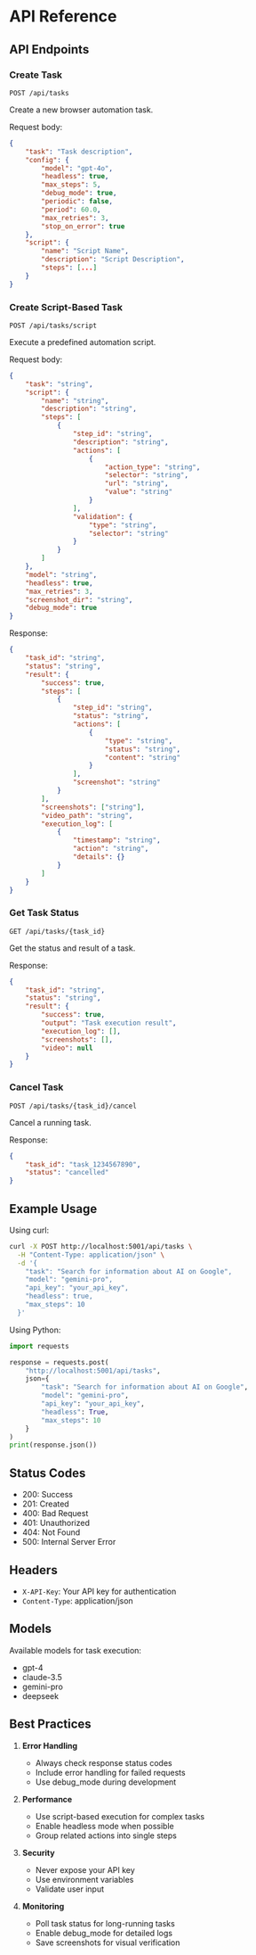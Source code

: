 # API Reference

## API Endpoints

### Create Task
`POST /api/tasks`

Create a new browser automation task.

Request body:
```json
{
    "task": "Task description",
    "config": {
        "model": "gpt-4o",
        "headless": true,
        "max_steps": 5,
        "debug_mode": true,
        "periodic": false,
        "period": 60.0,
        "max_retries": 3,
        "stop_on_error": true
    },
    "script": {
        "name": "Script Name",
        "description": "Script Description",
        "steps": [...]
    }
}
```

### Create Script-Based Task
`POST /api/tasks/script`

Execute a predefined automation script.

Request body:
```json
{
    "task": "string",
    "script": {
        "name": "string",
        "description": "string",
        "steps": [
            {
                "step_id": "string",
                "description": "string",
                "actions": [
                    {
                        "action_type": "string",
                        "selector": "string",
                        "url": "string",
                        "value": "string"
                    }
                ],
                "validation": {
                    "type": "string",
                    "selector": "string"
                }
            }
        ]
    },
    "model": "string",
    "headless": true,
    "max_retries": 3,
    "screenshot_dir": "string",
    "debug_mode": true
}
```

Response:
```json
{
    "task_id": "string",
    "status": "string",
    "result": {
        "success": true,
        "steps": [
            {
                "step_id": "string",
                "status": "string",
                "actions": [
                    {
                        "type": "string",
                        "status": "string",
                        "content": "string"
                    }
                ],
                "screenshot": "string"
            }
        ],
        "screenshots": ["string"],
        "video_path": "string",
        "execution_log": [
            {
                "timestamp": "string",
                "action": "string",
                "details": {}
            }
        ]
    }
}
```

### Get Task Status
`GET /api/tasks/{task_id}`

Get the status and result of a task.

Response:
```json
{
    "task_id": "string",
    "status": "string",
    "result": {
        "success": true,
        "output": "Task execution result",
        "execution_log": [],
        "screenshots": [],
        "video": null
    }
}
```

### Cancel Task
`POST /api/tasks/{task_id}/cancel`

Cancel a running task.

Response:
```json
{
    "task_id": "task_1234567890",
    "status": "cancelled"
}
```

## Example Usage

Using curl:
```bash
curl -X POST http://localhost:5001/api/tasks \
  -H "Content-Type: application/json" \
  -d '{
    "task": "Search for information about AI on Google",
    "model": "gemini-pro",
    "api_key": "your_api_key",
    "headless": true,
    "max_steps": 10
  }'
```

Using Python:
```python
import requests

response = requests.post(
    "http://localhost:5001/api/tasks",
    json={
        "task": "Search for information about AI on Google",
        "model": "gemini-pro",
        "api_key": "your_api_key",
        "headless": True,
        "max_steps": 10
    }
)
print(response.json())
```

## Status Codes

- 200: Success
- 201: Created
- 400: Bad Request
- 401: Unauthorized
- 404: Not Found
- 500: Internal Server Error

## Headers

- `X-API-Key`: Your API key for authentication
- `Content-Type`: application/json

## Models

Available models for task execution:
- gpt-4
- claude-3.5
- gemini-pro
- deepseek

## Best Practices

1. **Error Handling**
   - Always check response status codes
   - Include error handling for failed requests
   - Use debug_mode during development

2. **Performance**
   - Use script-based execution for complex tasks
   - Enable headless mode when possible
   - Group related actions into single steps

3. **Security**
   - Never expose your API key
   - Use environment variables
   - Validate user input

4. **Monitoring**
   - Poll task status for long-running tasks
   - Enable debug_mode for detailed logs
   - Save screenshots for visual verification
